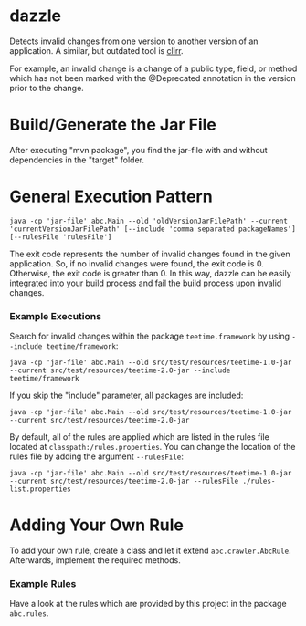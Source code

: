 # dazzle
Detects invalid changes from one version to another version of an application. A similar, but outdated tool is [clirr](http://clirr.sourceforge.net/index.html).

For example, an invalid change is a change of a public type, field, or method which has not been marked with the @Deprecated annotation in the version prior to the change.

# Build/Generate the Jar File
After executing "mvn package", you find the jar-file with and without dependencies in the "target" folder.

# General Execution Pattern
`java -cp 'jar-file' abc.Main --old 'oldVersionJarFilePath' --current 'currentVersionJarFilePath' [--include 'comma separated packageNames'] [--rulesFile 'rulesFile']`

The exit code represents the number of invalid changes found in the given application. So, if no invalid changes were found, the exit code is 0. Otherwise, the exit code is greater than 0. In this way, dazzle can be easily integrated into your build process and fail the build process upon invalid changes.

### Example Executions
Search for invalid changes within the package `teetime.framework` by using `--include teetime/framework`:

`java -cp 'jar-file' abc.Main --old src/test/resources/teetime-1.0-jar --current src/test/resources/teetime-2.0-jar --include teetime/framework`

If you skip the "include" parameter, all packages are included:

`java -cp 'jar-file' abc.Main --old src/test/resources/teetime-1.0-jar --current src/test/resources/teetime-2.0-jar`

By default, all of the rules are applied which are listed in the rules file located at `classpath:/rules.properties`. You can change the location of the rules file by adding the argument `--rulesFile`:

`java -cp 'jar-file' abc.Main --old src/test/resources/teetime-1.0-jar --current src/test/resources/teetime-2.0-jar --rulesFile ./rules-list.properties`


# Adding Your Own Rule
To add your own rule, create a class and let it extend `abc.crawler.AbcRule`. Afterwards, implement the required methods.

### Example Rules
Have a look at the rules which are provided by this project in the package `abc.rules`.
